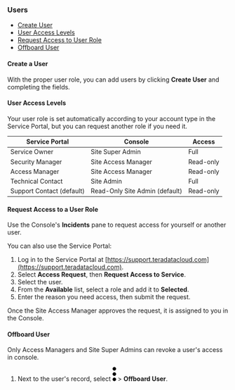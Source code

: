 ### Users

- [Create User](#creating-a-user)
- [User Access Levels](#user-access-levels)
- [Request Access to User Role](#requesting-access-to-a-user-role)
- [Offboard User](#offboarding-a-user)

#### Create a User

With the proper user role, you can add users by clicking **Create User** and completing the fields.

#### User Access Levels

Your user role is set automatically according to your account type in the Service Portal, but you can request another role if you need it. 

| Service Portal | Console | Access |
|--|--|--|
| Service Owner | Site Super Admin | Full |
| Security Manager | Site Access Manager  | Read-only |
| Access Manager | Site Access Manager | Read-only |
| Technical Contact | Site Admin | Full |
| Support Contact (default) | Read-Only Site Admin (default) | Read-only |


#### Request Access to a User Role

Use the Console's **Incidents** pane to request access for yourself or another user.

You can also use the Service Portal:

1. Log in to the Service Portal at
[https://support.teradatacloud.com](https://support.teradatacloud.com).
2. Select **Access Request**, then **Request Access to Service**.
3. Select the user.
4. From the **Available** list, select a role and add it to **Selected**.
5. Enter the reason you need access, then submit the request.

Once the Site Access Manager approves the request, it is assigned to you in the Console.

#### Offboard User

Only Access Managers and Site Super Admins can revoke a user's access in console.

1. Next to the user's record, select 
![more_vert_kebob-15px.svg](more_vert_kebob-15px.svg) > **Offboard User**.
